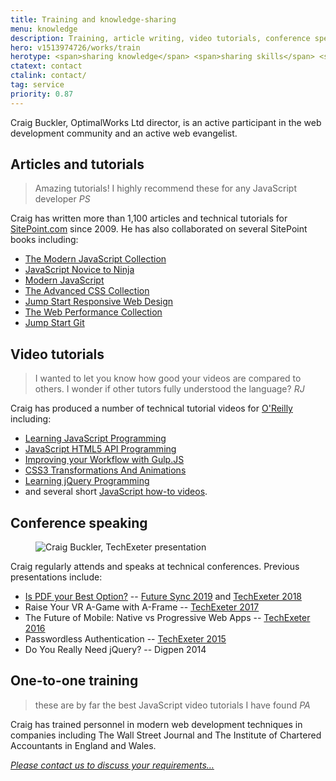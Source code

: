 ```yaml
---
title: Training and knowledge-sharing
menu: knowledge
description: Training, article writing, video tutorials, conference speaking, and knowledge-sharing throughout the IT industry.
hero: v1513974726/works/train
herotype: <span>sharing knowledge</span> <span>sharing skills</span> <span>sharing experience</span>
ctatext: contact
ctalink: contact/
tag: service
priority: 0.87
---
```


Craig Buckler, OptimalWorks Ltd director, is an active participant in the web development community and an active web evangelist.


## Articles and tutorials

> Amazing tutorials! I highly recommend these for any JavaScript developer
<cite>PS</cite>

Craig has written more than 1,100 articles and technical tutorials for [SitePoint.com](https://www.sitepoint.com/author/craig-buckler/?aref=cbuckler) since 2009. He has also collaborated on several SitePoint books including:

* [The Modern JavaScript Collection](https://www.amazon.co.uk/exec/obidos/ASIN/B07DHYM4ZW/craigbucklerc-21)
* [JavaScript Novice to Ninja](https://www.amazon.co.uk/exec/obidos/ASIN/B00TJ6UYSE/craigbucklerc-21)
* [Modern JavaScript](https://www.amazon.co.uk/exec/obidos/ASIN/B074WF1FTR/craigbucklerc-21)
* [The Advanced CSS Collection](https://www.amazon.co.uk/exec/obidos/ASIN/B07K1LJRZZ/craigbucklerc-21)
* [Jump Start Responsive Web Design](https://www.amazon.co.uk/exec/obidos/ASIN/B072HM7KJ7/craigbucklerc-21)
* [The Web Performance Collection](https://www.amazon.co.uk/exec/obidos/ASIN/B07H52FX5D/craigbucklerc-21)
* [Jump Start Git](https://www.amazon.co.uk/exec/obidos/ASIN/B014RYW2QO/craigbucklerc-21)


## Video tutorials

> I wanted to let you know how good your videos are compared to others. I wonder if other tutors fully understood the language?
<cite>RJ</cite>

Craig has produced a number of technical tutorial videos for [O'Reilly](http://www.oreilly.com/pub/au/6665) including:

* [Learning JavaScript Programming](http://shop.oreilly.com/product/110000242.do)
* [JavaScript HTML5 API Programming](http://shop.oreilly.com/product/0636920038559.do)
* [Improving your Workflow with Gulp.JS](http://shop.oreilly.com/product/0636920038948.do)
* [CSS3 Transformations And Animations](http://shop.oreilly.com/product/110000261.do)
* [Learning jQuery Programming](http://shop.oreilly.com/product/110000326.do)
* and several short [JavaScript how-to videos](https://ssearch.oreilly.com/?i=1;q=Craig+Buckler;q1=Articles~2FBlogs;x1=t1&act=fc_contenttype_Articles/Blogs).


## Conference speaking

<figure data-revealer="right" data-href="[imagecdn]f_auto/v1536852175/works/content/craig-presentation" class="progressive replace inline">
  <img src="[imagecdn]f_auto,c_scale,w_50/v1536852175/works/content/craig-presentation" alt="Craig Buckler, TechExeter presentation" class="preview" />
</figure>

Craig regularly attends and speaks at technical conferences. Previous presentations include:

* [Is PDF your Best Option?](https://www.youtube.com/watch?v=nF8j5Oxy_ho) -- [Future Sync 2019](https://futuresync.co.uk/) and [TechExeter 2018](http://conference.techexeter.uk)
* Raise Your VR A-Game with A-Frame -- [TechExeter 2017](http://conference.techexeter.uk)
* The Future of Mobile: Native vs Progressive Web Apps -- [TechExeter 2016](http://conference.techexeter.uk)
* Passwordless Authentication -- [TechExeter 2015](https://techexeter.uk/)
* Do You Really Need jQuery? -- Digpen 2014


## One-to-one training

> these are by far the best JavaScript video tutorials I have found
<cite>PA</cite>

Craig has trained personnel in modern web development techniques in companies including The Wall Street Journal and The Institute of Chartered Accountants in England and Wales.

[*Please contact us to discuss your requirements&hellip;*]([root]contact/)
